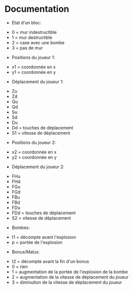 # Documentation 

* Etat d'un bloc:

- 0 = mur indestructible
- 1 = mur destructible
- 2 = case avec une bombe
- 3 = pas de mur


* Positions du joueur 1:

- x1 = coordonnée en x
- y1 = coordonnée en y


* Déplacement du joueur 1:

- Zu 
- Zd
- Qu
- Qd
- Su
- Sd
- Du
- Dd = touches de déplacement
- S1 = vitesse de déplacement


* Positions du joueur 2:

- x2 = coordonnée en x
- y2 = coordonnée en y 


* Déplacement du joueur 2:

- FHu
- FHd
- FGu
- FGd
- FBu
- FBd
- FDu
- FDd = touches de déplacement
- S2 = vitesse de déplacement

* Bombes:

- t1 = décompte avant l'explosion
- p = portée de l'explosion


* Bonus/Malus:

- t2 = décompte avant la fin d'un bonus
- 0 = rien
- 1 = augmentation de la portée de l'explosion de la bombe
- 2 = augmentation de la vitesse de déplacement du joueur
- 3 = diminution de la vitesse de déplacement du joueur